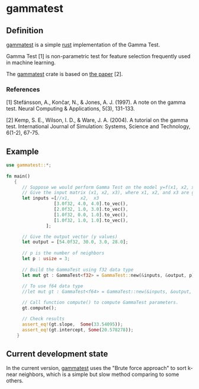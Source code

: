 # gammatest

## Definition 
[gammatest](https://github.com/SaadDAHMANI/gammatest) is a simple [rust](https://github.com/rust-lang/rust) implementation of the Gamma Test. 

Gamma Test [1] is non-parametric test for feature selection frequently used in machine learning.

The [gammatest](https://github.com/SaadDAHMANI/gammatest) crate is based on [the paper](https://ijssst.info/Vol-06/No-1&2/Kemp.pdf) [2].

### References 
[1] Stefánsson, A., Končar, N., & Jones, A. J. (1997). A note on the gamma test. Neural Computing & Applications, 5(3), 131-133.

[2] Kemp, S. E., Wilson, I. D., & Ware, J. A. (2004). A tutorial on the gamma test. International Journal of Simulation: Systems, Science and Technology, 6(1-2), 67-75.

## Example

```rust
use gammatest::*;
   
fn main()
   {    
      // Suppose we would perform Gamma Test on the model y=f(x1, x2, x3)
      // Give the input matrix (x1, x2, x3), where x1, x2, and x3 are grouped as rows. 
      let inputs =[//x1,    x2,  x3 
                  [3.0f32, 4.0, 4.0].to_vec(),
                  [2.0f32, 1.0, 3.0].to_vec(),
                  [1.0f32, 0.0, 1.0].to_vec(),
                  [1.0f32, 1.0, 1.0].to_vec(),
               ];

      // Give the output vector (y values) 
      let output = [54.0f32, 30.0, 3.0, 28.0];
      
      // p is the number of neighbors 
      let p : usize = 3;
      
      // Build the GammaTest using f32 data type
      let mut gt : GammaTest<f32> = GammaTest::new(&inputs, &output, p);
      
      // To use f64 data type 
      //let mut gt : GammaTest<f64> = GammaTest::new(&inputs, &output, p);

      // Call function compute() to compute GammaTest parameters.
      gt.compute();

      // Check results
      assert_eq!(gt.slope,  Some(33.54095));
      assert_eq!(gt.intercept, Some(20.578278));
    } 
 ``` 




## Current development state

In the current version, [gammatest](https://github.com/SaadDAHMANI/gammatest) uses the "Brute force approach" to sort k-near neighbors, which is a simple but slow method comparing to some others.

